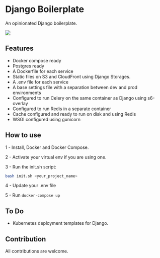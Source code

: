 # Django Boilerplate

An opinionated Django boilerplate.

![](boilerplate/boilerplate/staticfiles/screenshot.jpg)





## Features

- Docker compose ready
- Postgres ready
- A Dockerfile for each service
- Static files on S3 and CloudFront using Django Storages.
- A .env file for each service
- A base settings file with a separation between dev and prod environments 
- Configured to run Celery on the same container as Django using s6-overlay
- Configured to run Redis in a separate container 
- Cache configured and ready to run on disk and using Redis
- WSGI configured using gunicorn

## How to use

1 - Install, Docker and Docker Compose.

2 - Activate your virtual env if you are using one.

3 - Run the init.sh script:


``` bash
bash init.sh <your_project_name>
```

4 - Update your .env file

5 - Run `docker-compose up`


## To Do

- Kubernetes deployment templates for Django.



## Contribution

All contributions are welcome.

